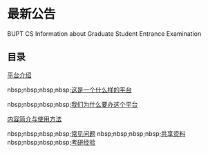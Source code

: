 # 最新公告
BUPT CS Information about Graduate Student Entrance Examination

## 目录

[平台介绍](#平台介绍)

nbsp;nbsp;nbsp;nbsp;[这是一个什么样的平台](#这是一个什么样的平台)

nbsp;nbsp;nbsp;nbsp;[我们为什么要办这个平台](#我们为什么要办这样一个平台)

[内容简介与使用方法](#内容简介与使用方法)

nbsp;nbsp;nbsp;nbsp;[常见问题](#常见问题)
nbsp;nbsp;nbsp;nbsp;[共享资料](#共享资料)
nbsp;nbsp;nbsp;nbsp;[考研经验](#考研经验)

